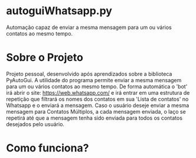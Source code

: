 # autoguiWhatsapp.py
Automação capaz de enviar a mesma mensagem para um ou vários contatos ao mesmo tempo.

# Sobre o Projeto
Projeto pessoal, desenvolvido após aprendizados sobre a biblioteca PyAutoGui. A utilidade do programa permite enviar a mesma mensagem para um ou vários contatos ao mesmo tempo. De forma automática o 'bot' irá abrir o site: https://web.whatsapp.com/ e irá entrar em uma estrutura de repetição que filtrará os nomes dos contatos em sua 'Lista de contatos' no Whatsapp e o enviará a mensagem. Caso o usuário deseje enviar a mesma mensagem para Contatos Múltiplos, a cada mensagem enviada, o laço se repetirá até que a mensagem tenha sido enviada para todos os contatos desejados pelo usuário.

# Como funciona?
